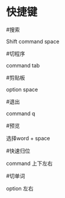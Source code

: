 # 快捷键

#搜索

Shift command space



#切程序

command tab



#剪贴板

option space



#退出

command q



#预览

选择word + space



#快速归位

command 上下左右



#切单词

option 左右



